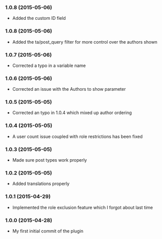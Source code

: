 ### 1.0.8 (2015-05-06)
* Added the custom ID field

### 1.0.8 (2015-05-06)
* Added the ta/post_query filter for more control over the authors shown

### 1.0.7 (2015-05-06)
- Corrected a typo in a variable name

### 1.0.6 (2015-05-06)
- Corrected an issue with the Authors to show parameter

### 1.0.5 (2015-05-05)
- Corrected an typo in 1.0.4 which mixed up author ordering

### 1.0.4 (2015-05-05)
- A user count issue coupled with role restrictions has been fixed

### 1.0.3 (2015-05-05)
- Made sure post types work properly

### 1.0.2 (2015-05-05)
- Added translations properly

### 1.0.1 (2015-04-29)
- Implemented the role exclusion feature which I forgot about last time

### 1.0.0 (2015-04-28)
- My first initial commit of the plugin
